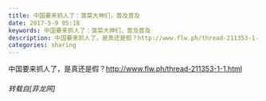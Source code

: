 ```yaml
---
title: 中国要来抓人了：菠菜大神们，普及普及
date: 2017-5-9 05:18
keywords: 中国要来抓人了：菠菜大神们，普及普及
description: 中国要来抓人了，是真还是假？http://www.flw.ph/thread-211353-1-1.html
categories: sharing
---
```

<td class="t_f" id="postmessage_738443">

中国要来抓人了，是真还是假？<a href="http://www.flw.ph/thread-211353-1-1.html" target="_blank">http://www.flw.ph/thread-211353-1-1.html</a></td>
###### 转载自[菲龙网]